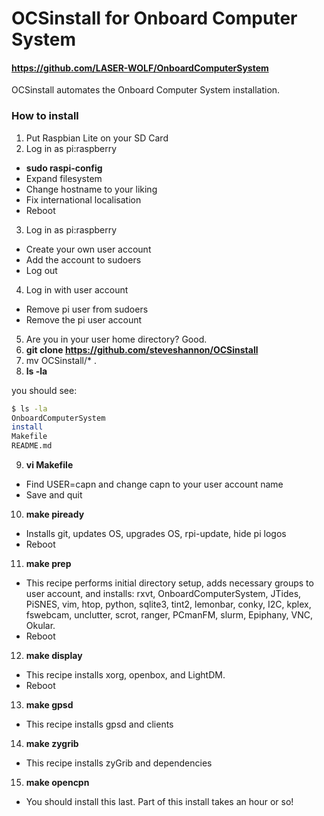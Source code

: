 # OCSinstall for Onboard Computer System

#### https://github.com/LASER-WOLF/OnboardComputerSystem
OCSinstall automates the Onboard Computer System installation.
### How to install

1. Put Raspbian Lite on your SD Card
2. Log in as pi:raspberry
 - **sudo raspi-config**
 - Expand filesystem
 - Change hostname to your liking
 - Fix international localisation
 - Reboot
3. Log in as pi:raspberry
 - Create your own user account
 - Add the account to sudoers
 - Log out
4. Log in with user account
 - Remove pi user from sudoers
 - Remove the pi user account
5. Are you in your user home directory? Good.
6. **git clone https://github.com/steveshannon/OCSinstall**
7. mv OCSinstall/* .
8. **ls -la**

you should see:
```sh
$ ls -la
OnboardComputerSystem
install
Makefile
README.md
```
9. **vi Makefile**
 - Find USER=capn and change capn to your user account name
 - Save and quit
10. **make piready**
 - Installs git, updates OS, upgrades OS, rpi-update, hide pi logos
 - Reboot
11. **make prep**
 - This recipe performs initial directory setup, adds necessary groups to user account, and installs: rxvt, OnboardComputerSystem, JTides, PiSNES, vim, htop, python, sqlite3, tint2, lemonbar, conky, I2C, kplex, fswebcam, unclutter, scrot, ranger, PCmanFM, slurm, Epiphany, VNC, Okular.
 - Reboot
12. **make display**
 - This recipe installs xorg, openbox, and LightDM.
 - Reboot
13. **make gpsd**
 - This recipe installs gpsd and clients
14. **make zygrib**
 - This recipe installs zyGrib and dependencies
15. **make opencpn**
 - You should install this last. Part of this install takes an hour or so!

